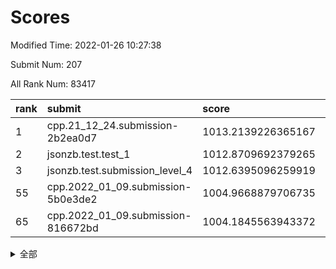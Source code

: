 # Scores

Modified Time: 2022-01-26 10:27:38

Submit Num: 207

All Rank Num: 83417

| rank |               submit               |       score        |       sigma        | pk_num |
| :--- | :--------------------------------- | :----------------- | :----------------- | :----- |
| 1    | cpp.21_12_24.submission-2b2ea0d7   | 1013.2139226365167 | 0.8211453997690823 | 1609   |
| 2    | jsonzb.test.test_1                 | 1012.8709692379265 | 0.8106986352565703 | 1617   |
| 3    | jsonzb.test.submission_level_4     | 1012.6395096259919 | 0.7971630444143155 | 1610   |
| 55   | cpp.2022_01_09.submission-5b0e3de2 | 1004.9668879706735 | 0.7227807279497197 | 1615   |
| 65   | cpp.2022_01_09.submission-816672bd | 1004.1845563943372 | 0.7175645053826282 | 1616   |


<details>
<summary>全部</summary>

| rank |                 submit                 |       score        |       sigma        | pk_num |
| :--- | :------------------------------------- | :----------------- | :----------------- | :----- |
| 1    | cpp.21_12_24.submission-2b2ea0d7       | 1013.2139226365167 | 0.8211453997690823 | 1609   |
| 2    | jsonzb.test.test_1                     | 1012.8709692379265 | 0.8106986352565703 | 1617   |
| 3    | jsonzb.test.submission_level_4         | 1012.6395096259919 | 0.7971630444143155 | 1610   |
| 4    | gobigger.level_3.submission_level_3_19 | 1011.2037667689976 | 0.7740474559591077 | 1607   |
| 5    | gobigger.level_3.submission_level_3_10 | 1011.0566514893052 | 0.7691768450628562 | 1611   |
| 6    | gobigger.level_3.submission_level_3_49 | 1011.0335752363821 | 0.77760758684649   | 1609   |
| 7    | gobigger.level_3.submission_level_3_9  | 1011.0145596953826 | 0.7547505596025301 | 1610   |
| 8    | gobigger.level_3.submission_level_3_16 | 1010.9261699409221 | 0.7971396767053084 | 1612   |
| 9    | gobigger.level_3.submission_level_3_3  | 1010.8885759562561 | 0.7738906619566108 | 1620   |
| 10   | gobigger.level_3.submission_level_3_42 | 1010.7912639738245 | 0.7741902206429486 | 1612   |
| 11   | gobigger.level_3.submission_level_3_7  | 1010.6700854043121 | 0.7775257051795116 | 1609   |
| 12   | gobigger.level_3.submission_level_3_22 | 1010.6456260003754 | 0.7622138739000012 | 1609   |
| 13   | gobigger.level_3.submission_level_3_32 | 1010.6038584921672 | 0.7583849407878419 | 1610   |
| 14   | gobigger.level_3.submission_level_3_24 | 1010.5363377194905 | 0.7824650068967965 | 1613   |
| 15   | gobigger.level_3.submission_level_3_29 | 1010.4861201223919 | 0.7678444119463511 | 1613   |
| 16   | gobigger.level_3.submission_level_3_26 | 1010.4442182827177 | 0.7513455814938493 | 1611   |
| 17   | gobigger.level_3.submission_level_3_35 | 1010.4125671723705 | 0.7699196575454259 | 1610   |
| 18   | gobigger.level_3.submission_level_3_47 | 1010.402078407337  | 0.7497785794639134 | 1610   |
| 19   | gobigger.level_3.submission_level_3_40 | 1010.3875444198778 | 0.7584671080544274 | 1617   |
| 20   | gobigger.level_3.submission_level_3_31 | 1010.3772966610904 | 0.7556916698045564 | 1610   |
| 21   | gobigger.level_3.submission_level_3_2  | 1010.335119038964  | 0.7715812571713119 | 1610   |
| 22   | gobigger.level_3.submission_level_3_12 | 1010.3181665871049 | 0.7606808386868587 | 1615   |
| 23   | gobigger.level_3.submission_level_3_18 | 1010.3108464091979 | 0.7515044913791048 | 1612   |
| 24   | gobigger.level_3.submission_level_3_36 | 1010.2065803993521 | 0.7812743534904038 | 1607   |
| 25   | gobigger.level_3.submission_level_3_34 | 1010.1480787646575 | 0.7401625759569069 | 1614   |
| 26   | gobigger.level_3.submission_level_3_0  | 1010.1236657929134 | 0.757926473639215  | 1610   |
| 27   | gobigger.level_3.submission_level_3_14 | 1010.1013114743871 | 0.7466267844066429 | 1611   |
| 28   | gobigger.level_3.submission_level_3_39 | 1010.0361888898677 | 0.7492969323656584 | 1612   |
| 29   | gobigger.level_3.submission_level_3_30 | 1009.9270116073861 | 0.778752257232456  | 1612   |
| 30   | gobigger.level_3.submission_level_3_44 | 1009.8901961100048 | 0.7548043443071892 | 1618   |
| 31   | gobigger.level_3.submission_level_3_43 | 1009.8168326757988 | 0.748816901452335  | 1615   |
| 32   | gobigger.level_3.submission_level_3_20 | 1009.8076559576601 | 0.7559141187086009 | 1615   |
| 33   | gobigger.level_3.submission_level_3_23 | 1009.7219522832381 | 0.7767176244590748 | 1614   |
| 34   | gobigger.level_3.submission_level_3_46 | 1009.718560506298  | 0.7436621447067394 | 1611   |
| 35   | gobigger.level_3.submission_level_3_25 | 1009.6978322612115 | 0.7515768493332355 | 1611   |
| 36   | gobigger.level_3.submission_level_3_48 | 1009.6967168649057 | 0.7408273184575977 | 1614   |
| 37   | gobigger.level_3.submission_level_3_11 | 1009.6207137270969 | 0.7447198769593678 | 1611   |
| 38   | gobigger.level_3.submission_level_3_4  | 1009.5915447487743 | 0.7692591112613624 | 1618   |
| 39   | gobigger.level_3.submission_level_3_45 | 1009.5554156859082 | 0.7490485563949637 | 1612   |
| 40   | gobigger.level_3.submission_level_3_41 | 1009.3126372187509 | 0.7450235296222963 | 1610   |
| 41   | gobigger.level_3.submission_level_3_38 | 1009.2408293122163 | 0.7618764120560432 | 1608   |
| 42   | gobigger.level_3.submission_level_3_33 | 1009.2186382987691 | 0.7715188625222261 | 1612   |
| 43   | gobigger.level_3.submission_level_3_28 | 1009.1838480285095 | 0.7477151451538664 | 1619   |
| 44   | gobigger.level_3.submission_level_3_15 | 1009.0943629198447 | 0.7599444234809499 | 1613   |
| 45   | gobigger.level_3.submission_level_3_27 | 1009.069625637828  | 0.7530413832635781 | 1613   |
| 46   | gobigger.level_3.submission_level_3_13 | 1009.0512403759737 | 0.7184330380666025 | 1608   |
| 47   | gobigger.level_3.submission_level_3_6  | 1009.0189468581127 | 0.7583794671723224 | 1611   |
| 48   | gobigger.level_3.submission_level_3_8  | 1008.9443141851064 | 0.7467299240559988 | 1617   |
| 49   | gobigger.level_3.submission_level_3_37 | 1008.6347054949292 | 0.747662308647505  | 1615   |
| 50   | gobigger.level_3.submission_level_3_5  | 1008.5427885783873 | 0.750748474697246  | 1614   |
| 51   | gobigger.level_3.submission_level_3_21 | 1008.3762293772758 | 0.7476089108464022 | 1612   |
| 52   | gobigger.level_3.submission_level_3_1  | 1008.3516620535896 | 0.747937088495187  | 1613   |
| 53   | gobigger.level_3.submission_level_3_17 | 1008.3226012892053 | 0.7276542200197166 | 1610   |
| 54   | gobigger.level_1.submission_level_1_36 | 1005.0356833797849 | 0.7214101802945692 | 1613   |
| 55   | cpp.2022_01_09.submission-5b0e3de2     | 1004.9668879706735 | 0.7227807279497197 | 1615   |
| 56   | gobigger.level_1.submission_level_1_46 | 1004.865235935188  | 0.7306115657162453 | 1616   |
| 57   | gobigger.level_1.submission_level_1_13 | 1004.6805023322568 | 0.7289507232682509 | 1615   |
| 58   | gobigger.level_1.submission_level_1_7  | 1004.6462081280652 | 0.7167700011922884 | 1609   |
| 59   | gobigger.level_1.submission_level_1_22 | 1004.558646034063  | 0.7112868421456457 | 1616   |
| 60   | gobigger.level_1.submission_level_1_25 | 1004.3296797027177 | 0.7007991279682475 | 1605   |
| 61   | gobigger.level_1.submission_level_1_14 | 1004.2392078482845 | 0.7164013334925327 | 1613   |
| 62   | gobigger.level_1.submission_level_1_11 | 1004.2383720276358 | 0.7156180544633011 | 1614   |
| 63   | gobigger.level_1.submission_level_1_12 | 1004.2250485755508 | 0.7150472464087919 | 1613   |
| 64   | gobigger.level_1.submission_level_1_6  | 1004.1919549504274 | 0.7126995414955893 | 1610   |
| 65   | cpp.2022_01_09.submission-816672bd     | 1004.1845563943372 | 0.7175645053826282 | 1616   |
| 66   | gobigger.level_1.submission_level_1_42 | 1004.1160841043575 | 0.7272628630495412 | 1611   |
| 67   | gobigger.level_1.submission_level_1_32 | 1004.065237057295  | 0.7091438918358308 | 1610   |
| 68   | gobigger.level_1.submission_level_1_16 | 1004.0134987024115 | 0.724531396242372  | 1612   |
| 69   | gobigger.level_1.submission_level_1_20 | 1003.941834732768  | 0.7124702390233842 | 1610   |
| 70   | gobigger.level_1.submission_level_1_43 | 1003.8365975277169 | 0.7125184740962036 | 1609   |
| 71   | gobigger.level_1.submission_level_1_34 | 1003.8237336480047 | 0.7188850978885288 | 1610   |
| 72   | gobigger.level_1.submission_level_1_17 | 1003.7542217162456 | 0.7263070874541705 | 1613   |
| 73   | gobigger.level_1.submission_level_1_15 | 1003.7287870539299 | 0.7134286700890176 | 1611   |
| 74   | gobigger.level_1.submission_level_1_3  | 1003.7023886902585 | 0.7221370549544662 | 1615   |
| 75   | gobigger.level_1.submission_level_1_31 | 1003.6889065007539 | 0.7208734663302977 | 1608   |
| 76   | gobigger.level_1.submission_level_1_45 | 1003.6762398177403 | 0.715957864441951  | 1609   |
| 77   | gobigger.level_1.submission_level_1_26 | 1003.6516451040944 | 0.7215009816063133 | 1613   |
| 78   | gobigger.level_1.submission_level_1_30 | 1003.5875594362029 | 0.7079214966897639 | 1618   |
| 79   | gobigger.level_1.submission_level_1_24 | 1003.4429945311414 | 0.7154845974961824 | 1615   |
| 80   | gobigger.level_1.submission_level_1_21 | 1003.4421993601279 | 0.7156992245431869 | 1607   |
| 81   | gobigger.level_1.submission_level_1_19 | 1003.3988034964702 | 0.7200753553143301 | 1616   |
| 82   | gobigger.level_1.submission_level_1_10 | 1003.3902514600278 | 0.7213872200260854 | 1616   |
| 83   | gobigger.level_1.submission_level_1_39 | 1003.3556643997802 | 0.7100349263573095 | 1613   |
| 84   | gobigger.level_1.submission_level_1_27 | 1003.28747668771   | 0.7270210393198752 | 1610   |
| 85   | gobigger.level_1.submission_level_1_35 | 1003.2548335404149 | 0.7229156610295654 | 1613   |
| 86   | gobigger.level_1.submission_level_1_47 | 1003.155708292795  | 0.726070441920236  | 1610   |
| 87   | gobigger.level_1.submission_level_1_29 | 1003.1520058096615 | 0.717141280194339  | 1612   |
| 88   | gobigger.level_1.submission_level_1_33 | 1003.14102285879   | 0.7193027950608483 | 1609   |
| 89   | gobigger.level_1.submission_level_1_37 | 1003.119834454091  | 0.7204232008274956 | 1617   |
| 90   | gobigger.level_1.submission_level_1_48 | 1002.9753463260195 | 0.7194235011899112 | 1609   |
| 91   | gobigger.level_1.submission_level_1_49 | 1002.9446385124721 | 0.7045179295695475 | 1609   |
| 92   | gobigger.level_1.submission_level_1_28 | 1002.9207291815268 | 0.7148343424164817 | 1607   |
| 93   | gobigger.level_1.submission_level_1_41 | 1002.88307196654   | 0.7155987787514219 | 1616   |
| 94   | gobigger.level_1.submission_level_1_2  | 1002.7895571930615 | 0.7043692158982433 | 1609   |
| 95   | gobigger.level_1.submission_level_1_0  | 1002.754713138217  | 0.7408489110678675 | 1608   |
| 96   | gobigger.level_1.submission_level_1_18 | 1002.6667764542922 | 0.7197866728544087 | 1612   |
| 97   | gobigger.level_1.submission_level_1_9  | 1002.615243386118  | 0.7325823549002677 | 1607   |
| 98   | gobigger.level_1.submission_level_1_40 | 1002.3433110578405 | 0.7197929331369723 | 1613   |
| 99   | gobigger.level_1.submission_level_1_23 | 1002.3380098108264 | 0.7111663384703512 | 1612   |
| 100  | gobigger.level_1.submission_level_1_1  | 1002.2642231924132 | 0.7155947324820848 | 1614   |
| 101  | gobigger.level_1.submission_level_1_5  | 1002.0997716664821 | 0.7125261383452955 | 1611   |
| 102  | gobigger.level_1.submission_level_1_4  | 1002.0752279237953 | 0.7117638274206342 | 1613   |
| 103  | gobigger.level_1.submission_level_1_44 | 1002.0748746118157 | 0.7119411035116738 | 1614   |
| 104  | gobigger.level_1.submission_level_1_8  | 1001.9314077950106 | 0.7199673730415873 | 1606   |
| 105  | gobigger.level_1.submission_level_1_38 | 1001.8743175132685 | 0.723739180654276  | 1616   |
| 106  | gobigger.random.submission_random_1    | 997.4565486021094  | 0.6947264350187288 | 1608   |
| 107  | gobigger.random.submission_random_34   | 997.1820268320936  | 0.6993059905073221 | 1608   |
| 108  | gobigger.random.submission_random_42   | 997.1595575868215  | 0.7123540308378177 | 1608   |
| 109  | gobigger.random.submission_random_39   | 997.1499508239144  | 0.69725166039246   | 1613   |
| 110  | gobigger.random.submission_random_18   | 997.0179388185621  | 0.7064031764604317 | 1616   |
| 111  | gobigger.random.submission_random_8    | 996.7568305147831  | 0.7209813740407024 | 1615   |
| 112  | gobigger.random.submission_random_2    | 996.7457553462126  | 0.7153009202575518 | 1613   |
| 113  | gobigger.random.submission_random_36   | 996.7067586460618  | 0.7011842217564247 | 1612   |
| 114  | gobigger.random.submission_random_3    | 996.4350541416198  | 0.7292195269967463 | 1612   |
| 115  | gobigger.random.submission_random_44   | 996.3783337733996  | 0.7371845272086616 | 1615   |
| 116  | gobigger.random.submission_random_15   | 996.371425327854   | 0.7057315864859054 | 1614   |
| 117  | gobigger.random.submission_random_7    | 996.3576157397915  | 0.7123922370170808 | 1613   |
| 118  | gobigger.random.submission_random_30   | 996.2908498582113  | 0.7046457292735805 | 1607   |
| 119  | gobigger.random.submission_random_35   | 996.2751205520518  | 0.696740037809759  | 1613   |
| 120  | gobigger.random.submission_random_12   | 996.2645269133903  | 0.7087203025036509 | 1613   |
| 121  | gobigger.random.submission_random_9    | 996.2636955435316  | 0.7118730620176861 | 1611   |
| 122  | gobigger.random.submission_random_33   | 996.2187780303866  | 0.7171675727485883 | 1612   |
| 123  | gobigger.random.submission_random_38   | 996.1742993514608  | 0.7112452909805529 | 1609   |
| 124  | gobigger.random.submission_random_10   | 996.147004615111   | 0.7073238376117024 | 1613   |
| 125  | gobigger.random.submission_random_47   | 996.117571494644   | 0.70688697119969   | 1610   |
| 126  | gobigger.random.submission_random_49   | 996.1173815156278  | 0.7123732159655397 | 1611   |
| 127  | gobigger.random.submission_random_20   | 996.1166845545632  | 0.7161133866614836 | 1615   |
| 128  | gobigger.random.submission_random_28   | 996.0284821329415  | 0.7208070746443589 | 1607   |
| 129  | gobigger.random.submission_random_24   | 995.9532689517836  | 0.7223281098322061 | 1611   |
| 130  | gobigger.random.submission_random_46   | 995.9214837402262  | 0.7163389204999165 | 1608   |
| 131  | gobigger.random.submission_random_14   | 995.9045715069823  | 0.7074506178793315 | 1608   |
| 132  | gobigger.random.submission_random_27   | 995.8426135370646  | 0.7278890451176835 | 1615   |
| 133  | gobigger.random.submission_random_25   | 995.75258661053    | 0.7224384885119117 | 1610   |
| 134  | gobigger.random.submission_random_32   | 995.6673279025905  | 0.7146887655223312 | 1613   |
| 135  | gobigger.random.submission_random_22   | 995.6623239083007  | 0.7158180187044958 | 1615   |
| 136  | gobigger.random.submission_random_0    | 995.6421049934323  | 0.7111672408048106 | 1617   |
| 137  | gobigger.random.submission_random_43   | 995.5891345064953  | 0.7423438186877359 | 1609   |
| 138  | gobigger.random.submission_random_41   | 995.5499917888305  | 0.7152000488708588 | 1612   |
| 139  | gobigger.random.submission_random_45   | 995.5368979229559  | 0.7252018924574688 | 1619   |
| 140  | gobigger.random.submission_random_19   | 995.5209513830624  | 0.7055200238209623 | 1616   |
| 141  | gobigger.random.submission_random_21   | 995.4980730329199  | 0.7176622064872743 | 1610   |
| 142  | gobigger.random.submission_random_11   | 995.4752219199388  | 0.7024686179405174 | 1612   |
| 143  | gobigger.random.submission_random_17   | 995.4707467348553  | 0.7181372124009029 | 1609   |
| 144  | gobigger.random.submission_random_6    | 995.4623856215421  | 0.7071033840407817 | 1612   |
| 145  | gobigger.random.submission_random_5    | 995.4409127789703  | 0.7236793519254253 | 1611   |
| 146  | gobigger.random.submission_random_23   | 995.2888875705261  | 0.7134905922291558 | 1616   |
| 147  | gobigger.random.submission_random_48   | 995.2180874299486  | 0.7332256480750222 | 1615   |
| 148  | gobigger.random.submission_random_26   | 995.2101733718479  | 0.7137106356135547 | 1616   |
| 149  | gobigger.random.submission_random_16   | 995.2029987391469  | 0.7174869684980829 | 1611   |
| 150  | gobigger.random.submission_random_29   | 995.1469666926589  | 0.7160882864477414 | 1613   |
| 151  | gobigger.random.submission_random_4    | 995.1116702167517  | 0.6985906196475785 | 1614   |
| 152  | gobigger.random.submission_random_13   | 995.0664550810193  | 0.7231264966677416 | 1617   |
| 153  | gobigger.random.submission_random_37   | 994.9372079735291  | 0.7098618009160347 | 1614   |
| 154  | gobigger.level_2.submission_level_2_12 | 994.3216500179715  | 0.7185868311466482 | 1614   |
| 155  | gobigger.random.submission_random_31   | 994.3152046400199  | 0.7137811325852459 | 1611   |
| 156  | gobigger.random.submission_random_40   | 993.9192139525586  | 0.7244744680760605 | 1609   |
| 157  | gobigger.level_2.submission_level_2_25 | 993.3635154696252  | 0.7189486906735285 | 1614   |
| 158  | gobigger.level_2.submission_level_2_10 | 993.2404355653255  | 0.7235190530815916 | 1609   |
| 159  | gobigger.level_2.submission_level_2_31 | 993.2147257622063  | 0.757231345223789  | 1616   |
| 160  | gobigger.level_2.submission_level_2_43 | 993.0997349210329  | 0.7308686719034306 | 1610   |
| 161  | gobigger.level_2.submission_level_2_4  | 992.9812482711136  | 0.7552281894549212 | 1606   |
| 162  | gobigger.level_2.submission_level_2_9  | 992.8745733847302  | 0.7417420126050299 | 1608   |
| 163  | gobigger.level_2.submission_level_2_15 | 992.832603905397   | 0.7411693644502383 | 1607   |
| 164  | gobigger.level_2.submission_level_2_1  | 992.7909221653032  | 0.7455876830352403 | 1617   |
| 165  | gobigger.level_2.submission_level_2_40 | 992.7852242984977  | 0.7460674157410977 | 1607   |
| 166  | gobigger.level_2.submission_level_2_22 | 992.7155591429937  | 0.74481428245225   | 1616   |
| 167  | gobigger.level_2.submission_level_2_32 | 992.7052214500968  | 0.7473271528881816 | 1607   |
| 168  | gobigger.level_2.submission_level_2_5  | 992.6934890403263  | 0.7410452103016119 | 1609   |
| 169  | gobigger.level_2.submission_level_2_23 | 992.6788112249986  | 0.7443046462253305 | 1611   |
| 170  | gobigger.level_2.submission_level_2_33 | 992.6380392828165  | 0.7531263495601112 | 1608   |
| 171  | gobigger.level_2.submission_level_2_8  | 992.4921857235182  | 0.7437539092219392 | 1613   |
| 172  | gobigger.level_2.submission_level_2_13 | 992.3848538989267  | 0.7382900606196515 | 1612   |
| 173  | gobigger.level_2.submission_level_2_17 | 992.347849603255   | 0.7581868035750754 | 1614   |
| 174  | gobigger.level_2.submission_level_2_41 | 992.3298257295547  | 0.7225084119079415 | 1610   |
| 175  | gobigger.level_2.submission_level_2_26 | 992.2994297639843  | 0.73432688225396   | 1611   |
| 176  | gobigger.level_2.submission_level_2_19 | 992.1482161677652  | 0.7401711334996611 | 1611   |
| 177  | gobigger.level_2.submission_level_2_38 | 991.8792829922525  | 0.7381995072765926 | 1609   |
| 178  | gobigger.level_2.submission_level_2_7  | 991.8791989368707  | 0.7603736602217082 | 1615   |
| 179  | gobigger.level_2.submission_level_2_29 | 991.8119995072426  | 0.7462030410890655 | 1611   |
| 180  | gobigger.level_2.submission_level_2_3  | 991.780887571021   | 0.7426975420132569 | 1607   |
| 181  | gobigger.level_2.submission_level_2_28 | 991.7567364161584  | 0.7327543033824201 | 1611   |
| 182  | gobigger.level_2.submission_level_2_39 | 991.7338185345922  | 0.7542228513256253 | 1614   |
| 183  | gobigger.level_2.submission_level_2_34 | 991.6847970225224  | 0.767190756386613  | 1611   |
| 184  | gobigger.level_2.submission_level_2_49 | 991.5671601125514  | 0.7549136993966877 | 1612   |
| 185  | gobigger.level_2.submission_level_2_0  | 991.5332396303454  | 0.7696772144094239 | 1615   |
| 186  | gobigger.level_2.submission_level_2_14 | 991.5283558551549  | 0.7448079185328905 | 1605   |
| 187  | gobigger.level_2.submission_level_2_42 | 991.4741163708817  | 0.779268941847077  | 1612   |
| 188  | gobigger.level_2.submission_level_2_24 | 991.418547900349   | 0.7807624945536146 | 1616   |
| 189  | gobigger.level_2.submission_level_2_2  | 991.1055355965294  | 0.7494420834633553 | 1613   |
| 190  | gobigger.level_2.submission_level_2_21 | 991.0920108226353  | 0.7480309040975497 | 1616   |
| 191  | gobigger.level_2.submission_level_2_6  | 991.0462093226655  | 0.7703992514182497 | 1606   |
| 192  | gobigger.level_2.submission_level_2_37 | 991.0070190396974  | 0.7675481281574459 | 1607   |
| 193  | gobigger.level_2.submission_level_2_45 | 990.9793151619917  | 0.7497745764790599 | 1613   |
| 194  | gobigger.level_2.submission_level_2_18 | 990.9765774168807  | 0.7673955715544686 | 1610   |
| 195  | gobigger.level_2.submission_level_2_27 | 990.9098102986175  | 0.7589758026564747 | 1616   |
| 196  | gobigger.level_2.submission_level_2_35 | 990.88539251607    | 0.7613237753961478 | 1611   |
| 197  | gobigger.level_2.submission_level_2_48 | 990.874098963794   | 0.7758427425030343 | 1612   |
| 198  | gobigger.level_2.submission_level_2_30 | 990.7777302988263  | 0.7536932439503398 | 1613   |
| 199  | gobigger.level_2.submission_level_2_46 | 990.7202019732559  | 0.7573244245982137 | 1616   |
| 200  | gobigger.level_2.submission_level_2_11 | 990.6828296751128  | 0.7507735556391301 | 1611   |
| 201  | gobigger.level_2.submission_level_2_47 | 990.6402326790284  | 0.7649191692660808 | 1611   |
| 202  | gobigger.level_2.submission_level_2_44 | 990.5134352809997  | 0.7511254813527128 | 1612   |
| 203  | gobigger.level_2.submission_level_2_16 | 990.403779129545   | 0.7672943152007025 | 1613   |
| 204  | gobigger.level_2.submission_level_2_20 | 989.9876905050081  | 0.7761488067472324 | 1615   |
| 205  | gobigger.level_2.submission_level_2_36 | 989.6491863773367  | 0.7563718552069    | 1610   |
| 206  | gobigger.none.submission_none_0        | 979.0164921443887  | 1.3520174541426484 | 1611   |
| 207  | gobigger.none.submission_none_1        | 975.7749977222002  | 1.5129258039055522 | 1612   |

</details>